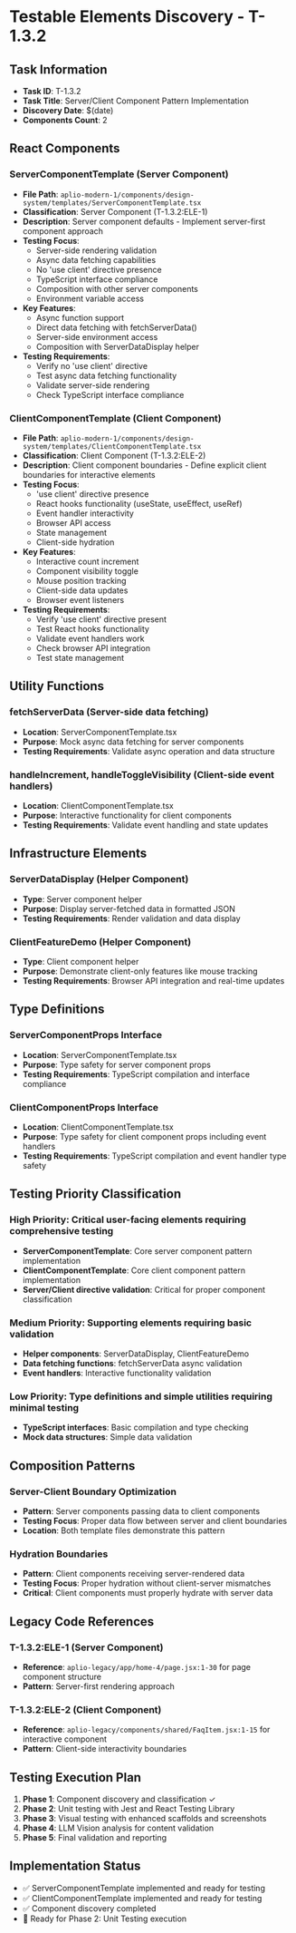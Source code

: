 # Testable Elements Discovery - T-1.3.2

## Task Information
- **Task ID**: T-1.3.2
- **Task Title**: Server/Client Component Pattern Implementation
- **Discovery Date**: $(date)
- **Components Count**: 2

## React Components

### ServerComponentTemplate (Server Component)
- **File Path**: `aplio-modern-1/components/design-system/templates/ServerComponentTemplate.tsx`
- **Classification**: Server Component (T-1.3.2:ELE-1)
- **Description**: Server component defaults - Implement server-first component approach
- **Testing Focus**: 
  - Server-side rendering validation
  - Async data fetching capabilities
  - No 'use client' directive presence
  - TypeScript interface compliance
  - Composition with other server components
  - Environment variable access
- **Key Features**: 
  - Async function support
  - Direct data fetching with fetchServerData()
  - Server-side environment access
  - Composition with ServerDataDisplay helper
- **Testing Requirements**:
  - Verify no 'use client' directive
  - Test async data fetching functionality
  - Validate server-side rendering
  - Check TypeScript interface compliance

### ClientComponentTemplate (Client Component)
- **File Path**: `aplio-modern-1/components/design-system/templates/ClientComponentTemplate.tsx`
- **Classification**: Client Component (T-1.3.2:ELE-2)
- **Description**: Client component boundaries - Define explicit client boundaries for interactive elements
- **Testing Focus**:
  - 'use client' directive presence
  - React hooks functionality (useState, useEffect, useRef)
  - Event handler interactivity
  - Browser API access
  - State management
  - Client-side hydration
- **Key Features**:
  - Interactive count increment
  - Component visibility toggle
  - Mouse position tracking
  - Client-side data updates
  - Browser event listeners
- **Testing Requirements**:
  - Verify 'use client' directive present
  - Test React hooks functionality
  - Validate event handlers work
  - Check browser API integration
  - Test state management

## Utility Functions

### fetchServerData (Server-side data fetching)
- **Location**: ServerComponentTemplate.tsx
- **Purpose**: Mock async data fetching for server components
- **Testing Requirements**: Validate async operation and data structure

### handleIncrement, handleToggleVisibility (Client-side event handlers)
- **Location**: ClientComponentTemplate.tsx
- **Purpose**: Interactive functionality for client components
- **Testing Requirements**: Validate event handling and state updates

## Infrastructure Elements

### ServerDataDisplay (Helper Component)
- **Type**: Server component helper
- **Purpose**: Display server-fetched data in formatted JSON
- **Testing Requirements**: Render validation and data display

### ClientFeatureDemo (Helper Component)
- **Type**: Client component helper
- **Purpose**: Demonstrate client-only features like mouse tracking
- **Testing Requirements**: Browser API integration and real-time updates

## Type Definitions

### ServerComponentProps Interface
- **Location**: ServerComponentTemplate.tsx
- **Purpose**: Type safety for server component props
- **Testing Requirements**: TypeScript compilation and interface compliance

### ClientComponentProps Interface
- **Location**: ClientComponentTemplate.tsx
- **Purpose**: Type safety for client component props including event handlers
- **Testing Requirements**: TypeScript compilation and event handler type safety

## Testing Priority Classification

### High Priority: Critical user-facing elements requiring comprehensive testing
- **ServerComponentTemplate**: Core server component pattern implementation
- **ClientComponentTemplate**: Core client component pattern implementation
- **Server/Client directive validation**: Critical for proper component classification

### Medium Priority: Supporting elements requiring basic validation
- **Helper components**: ServerDataDisplay, ClientFeatureDemo
- **Data fetching functions**: fetchServerData async validation
- **Event handlers**: Interactive functionality validation

### Low Priority: Type definitions and simple utilities requiring minimal testing
- **TypeScript interfaces**: Basic compilation and type checking
- **Mock data structures**: Simple data validation

## Composition Patterns

### Server-Client Boundary Optimization
- **Pattern**: Server components passing data to client components
- **Testing Focus**: Proper data flow between server and client boundaries
- **Location**: Both template files demonstrate this pattern

### Hydration Boundaries
- **Pattern**: Client components receiving server-rendered data
- **Testing Focus**: Proper hydration without client-server mismatches
- **Critical**: Client components must properly hydrate with server data

## Legacy Code References

### T-1.3.2:ELE-1 (Server Component)
- **Reference**: `aplio-legacy/app/home-4/page.jsx:1-30` for page component structure
- **Pattern**: Server-first rendering approach

### T-1.3.2:ELE-2 (Client Component)
- **Reference**: `aplio-legacy/components/shared/FaqItem.jsx:1-15` for interactive component
- **Pattern**: Client-side interactivity boundaries

## Testing Execution Plan

1. **Phase 1**: Component discovery and classification ✓
2. **Phase 2**: Unit testing with Jest and React Testing Library
3. **Phase 3**: Visual testing with enhanced scaffolds and screenshots
4. **Phase 4**: LLM Vision analysis for content validation
5. **Phase 5**: Final validation and reporting

## Implementation Status
- ✅ ServerComponentTemplate implemented and ready for testing
- ✅ ClientComponentTemplate implemented and ready for testing
- ✅ Component discovery completed
- 🔄 Ready for Phase 2: Unit Testing execution
